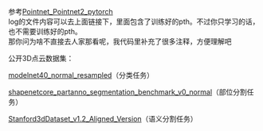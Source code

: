 参考[Pointnet_Pointnet2_pytorch](https://github.com/yanx27/Pointnet_Pointnet2_pytorch)  
log的文件内容可以去上面链接下，里面包含了训练好的pth。不过你只学习的话，也不需要训练好的pth。  
那你问为啥不直接去人家那看呢，我代码里补充了很多注释，方便理解吧  

公开3D点云数据集：

[modelnet40_normal_resampled](https://shapenet.cs.stanford.edu/media/modelnet40_normal_resampled.zip)（分类任务）

[shapenetcore_partanno_segmentation_benchmark_v0_normal](https://shapenet.cs.stanford.edu/media/shapenetcore_partanno_segmentation_benchmark_v0_normal.zip)（部位分割任务）

[Stanford3dDataset_v1.2_Aligned_Version](http://buildingparser.stanford.edu/dataset.html)（语义分割任务）
